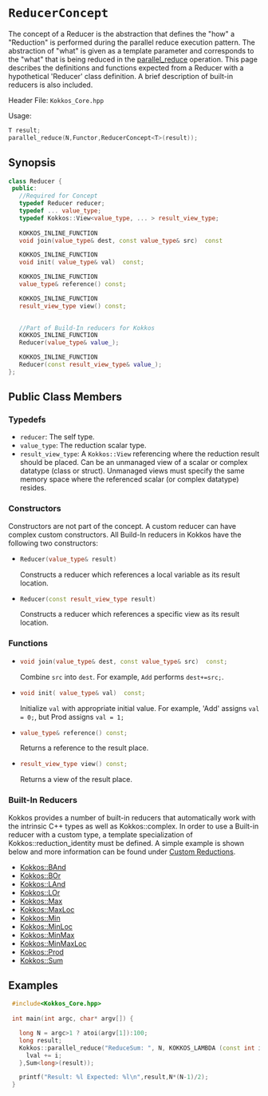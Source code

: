 # `ReducerConcept`

The concept of a Reducer is the abstraction that defines the "how" a "Reduction" is performed during the parallel reduce execution pattern.  The abstraction of "what" is given as a template parameter and corresponds to the "what" that is being reduced in the [parallel_reduce](../parallel-dispatch/parallel_reduce) operation.  This page describes the definitions and functions expected from a Reducer with a hypothetical 'Reducer' class definition.  A brief description of built-in reducers is also included. 

Header File: `Kokkos_Core.hpp`

Usage: 
```c++
T result;
parallel_reduce(N,Functor,ReducerConcept<T>(result));
```

## Synopsis 
```c++
class Reducer {
 public:
   //Required for Concept
   typedef Reducer reducer;
   typedef ... value_type;
   typedef Kokkos::View<value_type, ... > result_view_type;
   
   KOKKOS_INLINE_FUNCTION
   void join(value_type& dest, const value_type& src)  const

   KOKKOS_INLINE_FUNCTION
   void init( value_type& val)  const;

   KOKKOS_INLINE_FUNCTION
   value_type& reference() const;

   KOKKOS_INLINE_FUNCTION
   result_view_type view() const;

   
   //Part of Build-In reducers for Kokkos
   KOKKOS_INLINE_FUNCTION
   Reducer(value_type& value_);

   KOKKOS_INLINE_FUNCTION
   Reducer(const result_view_type& value_);
};
```

## Public Class Members

### Typedefs
   
 * `reducer`: The self type.
 * `value_type`: The reduction scalar type.
 * `result_view_type`: A `Kokkos::View` referencing where the reduction result should be placed. Can be an unmanaged view of a scalar or complex datatype (class or struct).  Unmanaged views must specify the same memory space where the referenced scalar (or complex datatype) resides.
### Constructors
 
 Constructors are not part of the concept. A custom reducer can have complex custom constructors. All Build-In reducers in Kokkos have the following two constructors:
 * ```c++
   Reducer(value_type& result)
   ```
   Constructs a reducer which references a local variable as its result location.  
 
 * ```c++
   Reducer(const result_view_type result)
   ```
   Constructs a reducer which references a specific view as its result location.

### Functions

 * ```c++
   void join(value_type& dest, const value_type& src)  const;
   ```
   Combine `src` into `dest`. For example, `Add` performs `dest+=src;`. 

 * ```c++
   void init( value_type& val)  const;
   ```
   Initialize `val` with appropriate initial value. For example, 'Add' assigns `val = 0;`, but Prod assigns `val = 1;`   

 * ```c++
   value_type& reference() const;
   ```
   Returns a reference to the result place.

 * ```c++
   result_view_type view() const;
   ```
   Returns a view of the result place. 

### Built-In Reducers
Kokkos provides a number of built-in reducers that automatically work with the intrinsic C++ types as well as Kokkos::complex.  In order to use a Built-in reducer with a custom type, a template specialization of Kokkos::reduction_identity<CustomType> must be defined.  A simple example is shown below and more information can be found under [Custom Reductions](../../../ProgrammingGuide/Custom-Reductions).
 * [Kokkos::BAnd](BAnd)
 * [Kokkos::BOr](BOr)
 * [Kokkos::LAnd](LAnd)
 * [Kokkos::LOr](LOr)
 * [Kokkos::Max](Max)
 * [Kokkos::MaxLoc](MaxLoc)
 * [Kokkos::Min](Min)
 * [Kokkos::MinLoc](MinLoc)
 * [Kokkos::MinMax](MinMax)
 * [Kokkos::MinMaxLoc](MinMaxLoc)
 * [Kokkos::Prod](Prod)
 * [Kokkos::Sum](Sum)

## Examples

```c++
 #include<Kokkos_Core.hpp>
 
 int main(int argc, char* argv[]) {

   long N = argc>1 ? atoi(argv[1]):100; 
   long result;
   Kokkos::parallel_reduce("ReduceSum: ", N, KOKKOS_LAMBDA (const int i, long& lval) {
     lval += i;
   },Sum<long>(result));

   printf("Result: %l Expected: %l\n",result,N*(N-1)/2);
 }
```
